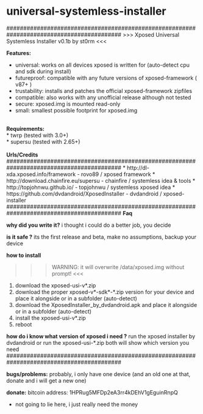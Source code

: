 # universal-systemless-installer

##########################################################################################
              >>> Xposed Universal Systemless Installer v0.1b by st0rm <<<

<B>Features:</B></BR>
* universal: works on all devices xposed is written for (auto-detect cpu and sdk during install)</BR>
* futureproof: compatible with any future versions of xposed-framework ( v87+ )</BR>
* trustability: installs and patches the official xposed-framework zipfiles</BR>
* compatible: also works with any unofficial release although not tested</BR>
* secure: xposed.img is mounted read-only</BR>
* small: smallest possible footprint for xposed.img</BR>
</BR>
<B>Requirements:</B></BR>
* twrp     (tested with 3.0+)</BR>
* supersu  (tested with 2.65+)</BR>
</BR>
<B>Urls/Credits</B></BR>
##########################################################################################
* http://dl-xda.xposed.info/framework            - rovo89 / xposed framework
* http://download.chainfire.eu/supersu           - chainfire / systemless idea & tools
* http://topjohnwu.github.io/                    - topjohnwu / systemless xposed idea
* https://github.com/dvdandroid/XposedInstaller  - dvdandroid / xposed-installer
##########################################################################################
<B>Faq</B>

<B>why did you write it?</B>
 i thought i could do a better job, you decide

<B>is it safe ?</B>
 its the first release and beta, make no assumptions, backup your device

<B>how to install</B>
 >>> WARNING: it will overwrite /data/xposed.img without prompt! <<<
 1. download the xposed-usi-v*.zip
 2. download the proper xposed-v*-sdk*-*.zip version for your device
    and place it alongside or in a subfolder (auto-detect)
 3. download the XposedInstaller_by_dvdandroid.apk
    and place it alongside or in a subfolder (auto-detect)
 4. install the xposed-usi-v*.zip
 5. reboot

<B>how do i know what version of xposed i need ?</B>
 run the xposed installer by dvdandroid
 or run the xposed-usi-*.zip
 both will show which version you need
##########################################################################################

<B>bugs/problems:</B>
 probably, i only have one device
 (and an old one at that, donate and i will get a new one)
 
<B>donate:</B>
 bitcoin address: 1HPRug5MFDp2eA3rr4kDEhV1gEguinRnpQ
 * not going to lie here, i just really need the money
